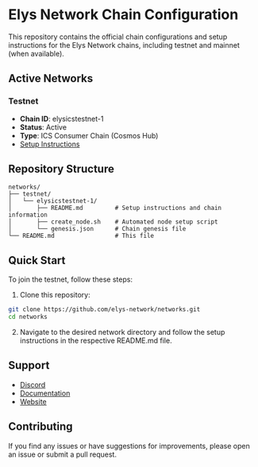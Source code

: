 # Elys Network Chain Configuration

This repository contains the official chain configurations and setup instructions for the Elys Network chains, including testnet and mainnet (when available).

## Active Networks

### Testnet

- **Chain ID**: elysicstestnet-1
- **Status**: Active
- **Type**: ICS Consumer Chain (Cosmos Hub)
- [Setup Instructions](testnet/elysicstestnet-1/README.md)

## Repository Structure

```
networks/
├── testnet/
│   └── elysicstestnet-1/
│       ├── README.md         # Setup instructions and chain information
│       ├── create_node.sh    # Automated node setup script
│       └── genesis.json      # Chain genesis file
└── README.md                 # This file
```

## Quick Start

To join the testnet, follow these steps:

1. Clone this repository:

```bash
git clone https://github.com/elys-network/networks.git
cd networks
```

2. Navigate to the desired network directory and follow the setup instructions in the respective README.md file.

## Support

- [Discord](https://discord.gg/elys-network)
- [Documentation](https://docs.elys.network)
- [Website](https://elys.network)

## Contributing

If you find any issues or have suggestions for improvements, please open an issue or submit a pull request.
